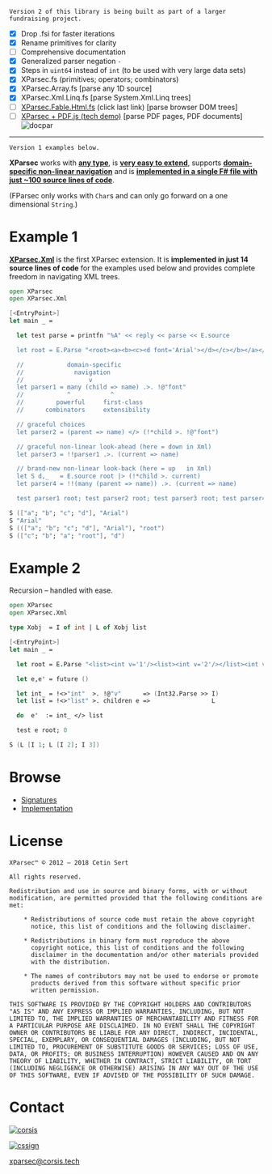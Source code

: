 ```
Version 2 of this library is being built as part of a larger fundraising project.
```

- [x] Drop .fsi for faster iterations
- [x] Rename primitives for clarity
- [ ] Comprehensive documentation
- [x] Generalized parser negation `-`
- [x] Steps in `uint64` instead of `int` (to be used with very large data sets)
- [x] XParsec.fs (primitives; operators; combinators)
- [x] XParsec.Array.fs [parse any 1D source]
- [x] XParsec.Xml.Linq.fs [parse System.Xml.Linq trees]
- [ ] [XParsec.Fable.Html.fs](https://home.corsis.tech/fable.html) (click last link) [parse browser DOM trees]
- [ ] [XParsec + PDF.js (tech demo)](https://home.corsis.tech/) [parse PDF pages, PDF documents]
      ![docpar]

---

```
Version 1 examples below.
```

**XParsec** works with **[any type](https://github.com/corsis/XParsec/blob/master/XParsec.fsi#L26)**, is **[very easy to extend](https://github.com/corsis/XParsec/blob/master/XParsec.fs#L81)**, supports **[domain-specific non-linear navigation](https://github.com/corsis/XParsec/blob/master/XParsec.fs#L122)** and is **[implemented in a single F# file with just ~100 source lines of code](https://github.com/corsis/XParsec/blob/master/XParsec.fs)**.

(FParsec only works with `Char`s and can only go forward on a one dimensional `String`.)

# Example 1

**[XParsec.Xml](https://github.com/corsis/XParsec/blob/master/XParsec.fsi#L65)** is the first XParsec extension. It is **implemented in just 14 source lines of code** for the examples used below and provides complete freedom in navigating XML trees.

```fsharp
open XParsec
open XParsec.Xml

[<EntryPoint>]
let main _ =

  let test parse = printfn "%A" << reply << parse << E.source

  let root = E.Parse "<root><a><b><c><d font='Arial'></d></c></b></a></root>"

  //            domain-specific
  //              navigation
  //                  v
  let parser1 = many (child => name) .>. !@"font"
  //            ^           ^
  //         powerful     first-class
  //      combinators     extensibility

  // graceful choices
  let parser2 = (parent => name) </> (!*child >. !@"font")

  // graceful non-linear look-ahead (here = down in Xml)
  let parser3 = !!parser1 .>. (current => name)

  // brand-new non-linear look-back (here = up   in Xml)
  let S d,_   = E.source root |> (!*child >. current)
  let parser4 = !!(many (parent => name)) .>. (current => name)

  test parser1 root; test parser2 root; test parser3 root; test parser4 d; 0
```
```fsharp
S (["a"; "b"; "c"; "d"], "Arial")
S "Arial"
S ((["a"; "b"; "c"; "d"], "Arial"), "root")
S (["c"; "b"; "a"; "root"], "d")
```

# Example 2

Recursion &ndash; handled with ease.

```fsharp
open XParsec
open XParsec.Xml

type Xobj  = I of int | L of Xobj list

[<EntryPoint>]
let main _ =

  let root = E.Parse "<list><int v='1'/><list><int v='2'/></list><int v='3'/></list>"

  let e,e' = future ()

  let int_ = !<>"int"  >. !@"v"      => (Int32.Parse >> I)
  let list = !<>"list" >. children e =>                 L

  do  e'  := int_ </> list

  test e root; 0
```
```fsharp
S (L [I 1; L [I 2]; I 3])
```

# Browse

+ [Signatures](https://github.com/corsis/XParsec/blob/master/XParsec.fsi#slider)
+ [Implementation](https://github.com/corsis/XParsec/blob/master/XParsec.fs#slider)

# License

```
XParsec™ © 2012 – 2018 Cetin Sert

All rights reserved.

Redistribution and use in source and binary forms, with or without
modification, are permitted provided that the following conditions are
met:

    * Redistributions of source code must retain the above copyright
      notice, this list of conditions and the following disclaimer.

    * Redistributions in binary form must reproduce the above
      copyright notice, this list of conditions and the following
      disclaimer in the documentation and/or other materials provided
      with the distribution.

    * The names of contributors may not be used to endorse or promote
      products derived from this software without specific prior
      written permission. 

THIS SOFTWARE IS PROVIDED BY THE COPYRIGHT HOLDERS AND CONTRIBUTORS
"AS IS" AND ANY EXPRESS OR IMPLIED WARRANTIES, INCLUDING, BUT NOT
LIMITED TO, THE IMPLIED WARRANTIES OF MERCHANTABILITY AND FITNESS FOR
A PARTICULAR PURPOSE ARE DISCLAIMED. IN NO EVENT SHALL THE COPYRIGHT
OWNER OR CONTRIBUTORS BE LIABLE FOR ANY DIRECT, INDIRECT, INCIDENTAL,
SPECIAL, EXEMPLARY, OR CONSEQUENTIAL DAMAGES (INCLUDING, BUT NOT
LIMITED TO, PROCUREMENT OF SUBSTITUTE GOODS OR SERVICES; LOSS OF USE,
DATA, OR PROFITS; OR BUSINESS INTERRUPTION) HOWEVER CAUSED AND ON ANY
THEORY OF LIABILITY, WHETHER IN CONTRACT, STRICT LIABILITY, OR TORT
(INCLUDING NEGLIGENCE OR OTHERWISE) ARISING IN ANY WAY OUT OF THE USE
OF THIS SOFTWARE, EVEN IF ADVISED OF THE POSSIBILITY OF SUCH DAMAGE.
```

# Contact

[![corsis]](https://github.com/corsis)

[![cssign]](https://github.com/cetinsert)

[xparsec@corsis.tech](mailto:xparsec@corsis.tech)

[corsis]: https://home.corsis.tech/marketing/images/ipw/karamalz/corsis.png "Corsis Research"
[cssign]: https://home.corsis.tech/marketing/images/ipw/karamalz/sig.100.tr.png "Cetin Sert"
[docpar]: https://home.corsis.tech/marketing/images/ipw/hansol/cofs1.png "Document Parsing"
